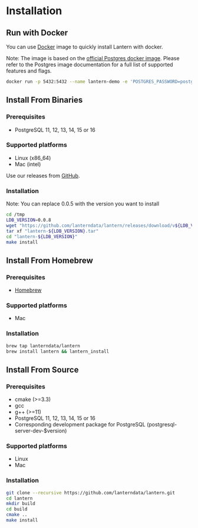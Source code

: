 # Installation

## Run with Docker

You can use [Docker](https://hub.docker.com/r/lanterndata/lantern/tags) image to quickly install Lantern with docker.

Note: The image is based on the [official Postgres docker image](https://hub.docker.com/%5F/postgres). Please refer to the Postgres image documentation for a full list of supported features and flags.

```bash
docker run -p 5432:5432 --name lantern-demo -e 'POSTGRES_PASSWORD=postgres' -d lanterndata/lantern:latest-pg15
```

## Install From Binaries

### Prerequisites

- PostgreSQL 11, 12, 13, 14, 15 or 16

### Supported platforms

- Linux (x86_64)
- Mac (intel)

Use our releases from [GitHub](https://github.com/lanterndata/lantern/releases).

### Installation

Note: You can replace 0.0.5 with the version you want to install

```bash
cd /tmp
LDB_VERSION=0.0.8
wget "https://github.com/lanterndata/lantern/releases/download/v${LDB_VERSION}/lantern-${LDB_VERSION}.tar"
tar xf "lantern-${LDB_VERSION}.tar"
cd "lantern-${LDB_VERSION}"
make install
```

## Install From Homebrew

### Prerequisites

- [Homebrew](https://brew.sh/)

### Supported platforms

- Mac

### Installation

```bash
brew tap lanterndata/lantern
brew install lantern && lantern_install
```

## Install From Source

### Prerequisites

- cmake (>=3.3)
- gcc
- g++ (>=11)
- PostgreSQL 11, 12, 13, 14, 15 or 16
- Corresponding development package for PostgreSQL (postgresql-server-dev-$version)

### Supported platforms

- Linux
- Mac

### Installation

```bash
git clone --recursive https://github.com/lanterndata/lantern.git
cd lantern
mkdir build
cd build
cmake ..
make install
```
